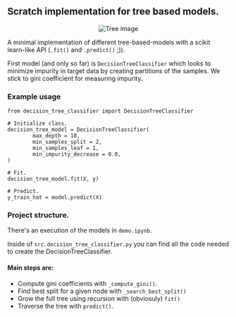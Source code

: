 ## Scratch implementation for tree based models.
 
<p align="center">
  <img src="https://github.com/juanprida/tree-based-models-from-scratch/blob/master/tree_picture.jpg?raw=true" alt="Tree image"/>
</p>

A minimal implementation of different tree-based-models with a scikit learn-like API (`.fit()` and `.predict()` ;)).

First model (and only so far) is `DecisionTreeClassifier` which looks to minimize impurity in target data by creating partitions of the samples. We stick to gini coefficient for measuring impurity.

### Example usage
```
from decision_tree_classifier import DecisionTreeClassifier

# Initialize class. 
decision_tree_model = DecisionTreeClassifier(
        max_depth = 10,
        min_samples_split = 2,
        min_samples_leaf = 1,
        min_impurity_decrease = 0.0,
)

# Fit.
decision_tree_model.fit(X, y)

# Predict.
y_train_hat = model.predict(X)
```

### Project structure.
There's an execution of the models in `demo.ipynb`.

Inside of `src.decision_tree_classifier.py` you can find all the code needed to create the DecisionTreeClassifier.

#### Main steps are:
- Compute gini coefficients with `_compute_gini()`.
- Find best split for a given node with `_search_best_split()`
- Grow the full tree using recursion with (obviosuly) `fit()`
- Traverse the tree with `predict()`.
